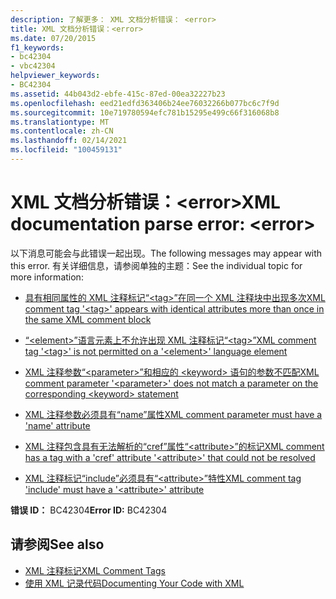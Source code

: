 ```yaml
---
description: 了解更多： XML 文档分析错误： <error>
title: XML 文档分析错误：<error>
ms.date: 07/20/2015
f1_keywords:
- bc42304
- vbc42304
helpviewer_keywords:
- BC42304
ms.assetid: 44b043d2-ebfe-415c-87ed-00ea32227b23
ms.openlocfilehash: eed21edfd363406b24ee76032266b077bc6c7f9d
ms.sourcegitcommit: 10e719780594efc781b15295e499c66f316068b8
ms.translationtype: MT
ms.contentlocale: zh-CN
ms.lasthandoff: 02/14/2021
ms.locfileid: "100459131"
---
```

# <a name="xml-documentation-parse-error-error"></a><span data-ttu-id="3fd64-103">XML 文档分析错误：\<error></span><span class="sxs-lookup"><span data-stu-id="3fd64-103">XML documentation parse error: \<error></span></span>

<span data-ttu-id="3fd64-104">以下消息可能会与此错误一起出现。</span><span class="sxs-lookup"><span data-stu-id="3fd64-104">The following messages may appear with this error.</span></span> <span data-ttu-id="3fd64-105">有关详细信息，请参阅单独的主题：</span><span class="sxs-lookup"><span data-stu-id="3fd64-105">See the individual topic for more information:</span></span>  
  
- [<span data-ttu-id="3fd64-106">具有相同属性的 XML 注释标记“\<tag>”在同一个 XML 注释块中出现多次</span><span class="sxs-lookup"><span data-stu-id="3fd64-106">XML comment tag '\<tag>' appears with identical attributes more than once in the same XML comment block</span></span>](bc42305.md)  
  
- [<span data-ttu-id="3fd64-107">“\<element>”语言元素上不允许出现 XML 注释标记“\<tag>”</span><span class="sxs-lookup"><span data-stu-id="3fd64-107">XML comment tag '\<tag>' is not permitted on a '\<element>' language element</span></span>](bc42306.md)  
  
- [<span data-ttu-id="3fd64-108">XML 注释参数“\<parameter>”和相应的 \<keyword> 语句的参数不匹配</span><span class="sxs-lookup"><span data-stu-id="3fd64-108">XML comment parameter '\<parameter>' does not match a parameter on the corresponding \<keyword> statement</span></span>](bc42307.md)  
  
- [<span data-ttu-id="3fd64-109">XML 注释参数必须具有“name”属性</span><span class="sxs-lookup"><span data-stu-id="3fd64-109">XML comment parameter must have a 'name' attribute</span></span>](bc42308.md)  
  
- [<span data-ttu-id="3fd64-110">XML 注释包含具有无法解析的“cref”属性“\<attribute>”的标记</span><span class="sxs-lookup"><span data-stu-id="3fd64-110">XML comment has a tag with a 'cref' attribute '\<attribute>' that could not be resolved</span></span>](bc42309.md)  
  
- [<span data-ttu-id="3fd64-111">XML 注释标记“include”必须具有“\<attribute>”特性</span><span class="sxs-lookup"><span data-stu-id="3fd64-111">XML comment tag 'include' must have a '\<attribute>' attribute</span></span>](bc42310.md)  
  
 <span data-ttu-id="3fd64-112">**错误 ID：** BC42304</span><span class="sxs-lookup"><span data-stu-id="3fd64-112">**Error ID:** BC42304</span></span>  
  
## <a name="see-also"></a><span data-ttu-id="3fd64-113">请参阅</span><span class="sxs-lookup"><span data-stu-id="3fd64-113">See also</span></span>

- [<span data-ttu-id="3fd64-114">XML 注释标记</span><span class="sxs-lookup"><span data-stu-id="3fd64-114">XML Comment Tags</span></span>](../language-reference/xmldoc/index.md)
- [<span data-ttu-id="3fd64-115">使用 XML 记录代码</span><span class="sxs-lookup"><span data-stu-id="3fd64-115">Documenting Your Code with XML</span></span>](../programming-guide/program-structure/documenting-your-code-with-xml.md)
